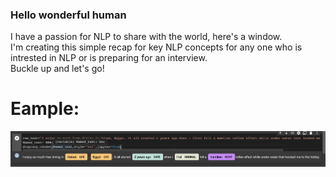 ### Hello wonderful human <br>
I have a passion for NLP to share with the world, here's a window. <br>
I'm creating this simple recap for key NLP concepts for any one who is intrested in NLP or is preparing for an interview.<br>
Buckle up and let's go!<br>

# Eample:
![alt text](Spacey_example.png)



